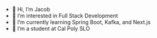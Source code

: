 - 👋 Hi, I’m Jacob
- 👀 I’m interested in Full Stack Development
- 🌱 I’m currently learning Spring Boot, Kafka, and Next.js
- 💞️ I’m a student at Cal Poly SLO 
